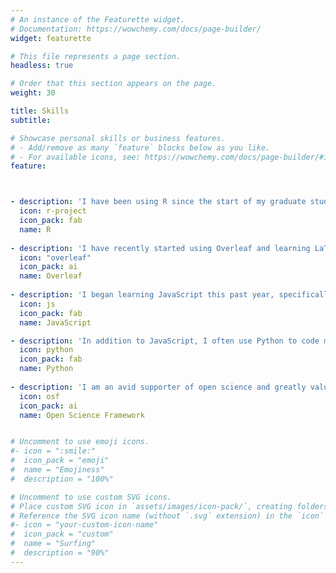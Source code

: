 ```yaml
---
# An instance of the Featurette widget.
# Documentation: https://wowchemy.com/docs/page-builder/
widget: featurette

# This file represents a page section.
headless: true

# Order that this section appears on the page.
weight: 30

title: Skills
subtitle:

# Showcase personal skills or business features.
# - Add/remove as many `feature` blocks below as you like.
# - For available icons, see: https://wowchemy.com/docs/page-builder/#icons
feature:



- description: 'I have been using R since the start of my graduate studies in 2015. I essentially use R for all my data analysis, modeling, and visualization. This year, I designed my first <a href="https://j-sloane-92.shinyapps.io/babynames/" target="_blank" rel="noopener noreferrer" style="color: #F76F8E">Shiny App</a> (an interactive website to explore a dataset on baby names in Australia) in R.'
  icon: r-project
  icon_pack: fab
  name: R
  
- description: 'I have recently started using Overleaf and learning LaTeX in 2018 for writing papers and other documents, such as my <a href="https://jennysloane.netlify.app/media/CV_2024.pdf" target="_blank" rel="noopener noreferrer" style="color: #F76F8E">CV</a>. I also believe it is a great tool for collaborations.'
  icon: "overleaf"
  icon_pack: ai
  name: Overleaf
  
- description: 'I began learning JavaScript this past year, specifically using <a href = "https://www.jspsych.org/" target="_blank" rel="noopener noreferrer" style="color: #F76F8E">jspsych</a> to run some of my computer-based experiments online.'
  icon: js
  icon_pack: fab
  name: JavaScript

- description: 'In addition to JavaScript, I often use Python to code my psychology experiments. I have a couple of years of experience using Python.'
  icon: python
  icon_pack: fab
  name: Python
  
- description: 'I am an avid supporter of open science and greatly value their mission to "increase the openness, integrity, and reproducibility of scientific research."'
  icon: osf
  icon_pack: ai
  name: Open Science Framework


# Uncomment to use emoji icons.
#- icon = ":smile:"
#  icon_pack = "emoji"
#  name = "Emojiness"
#  description = "100%"  

# Uncomment to use custom SVG icons.
# Place custom SVG icon in `assets/images/icon-pack/`, creating folders if necessary.
# Reference the SVG icon name (without `.svg` extension) in the `icon` field.
#- icon = "your-custom-icon-name"
#  icon_pack = "custom"
#  name = "Surfing"
#  description = "90%"
---
```

